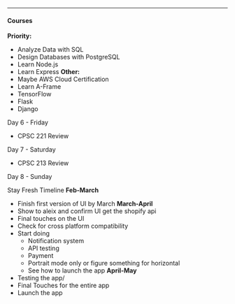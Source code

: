 ***
#### Courses
**Priority:**
* Analyze Data with SQL
* Design Databases with PostgreSQL
* Learn Node.js
* Learn Express
**Other:** 
* Maybe AWS Cloud Certification
* Learn A-Frame
* TensorFlow
* Flask
* Django




Day 6 - Friday
* CPSC 221 Review

Day 7 - Saturday
* CPSC 213 Review

Day 8 - Sunday



Stay Fresh Timeline
**Feb-March**
* Finish first version of UI by March
**March-April**
* Show to aleix and confirm UI get the shopify api
* Final touches on the UI 
* Check for cross platform compatibility
* Start doing
	* Notification system
	* API testing
	* Payment
	* Portrait mode only or figure something for horizontal
	* See how to launch the app
**April-May**
* Testing the app/
* Final Touches for the entire app
* Launch the app
